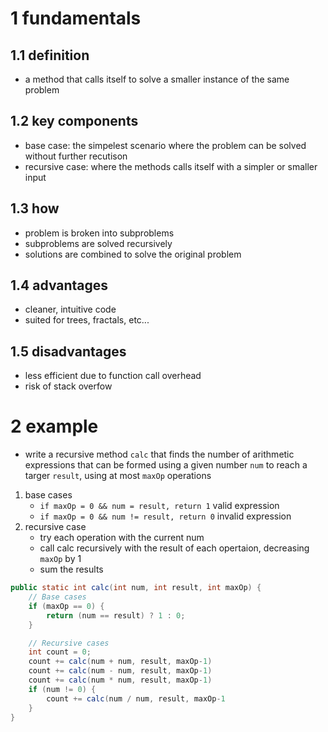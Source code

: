# 1	fundamentals
## 1.1	definition
- a method that calls itself to solve a smaller instance of the same problem
## 1.2	key components
- base case: the simpelest scenario where the problem can be solved without further recutison
- recursive case: where the methods calls itself with a simpler or smaller input
## 1.3	how
- problem is broken into subproblems
- subproblems are solved recursively
- solutions are combined to solve the original problem
## 1.4	advantages
- cleaner, intuitive code
- suited for trees, fractals, etc...
## 1.5	disadvantages
- less efficient due to function call overhead
- risk of stack overfow
# 2	example
- write a recursive method `calc` that finds the number of arithmetic expressions that can be formed using a given number `num` to reach a targer `result`, using at most `maxOp` operations
1. base cases
	- `if maxOp = 0 && num = result, return 1` valid expression
	- `if maxOp = 0 && num != result, return 0` invalid expression
2. recursive case
	- try each operation with the current num
	- call calc recursively with the result of each opertaion, decreasing `maxOp` by 1
	- sum the results
```java
public static int calc(int num, int result, int maxOp) {
	// Base cases
	if (maxOp == 0) {
		return (num == result) ? 1 : 0;
	}

	// Recursive cases
	int count = 0;
	count += calc(num + num, result, maxOp-1)
	count += calc(num - num, result, maxOp-1)
	count += calc(num * num, result, maxOp-1)
	if (num != 0) {
		count += calc(num / num, result, maxOp-1
	}
}
```
